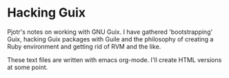 # Hacking Guix

Pjotr's notes on working with GNU Guix. I have gathered 'bootstrapping'
Guix, hacking Guix packages with Guile and the philosophy of creating
a Ruby environment and getting rid of RVM and the like.

These text files are written with emacs org-mode. I'll create HTML
versions at some point.
